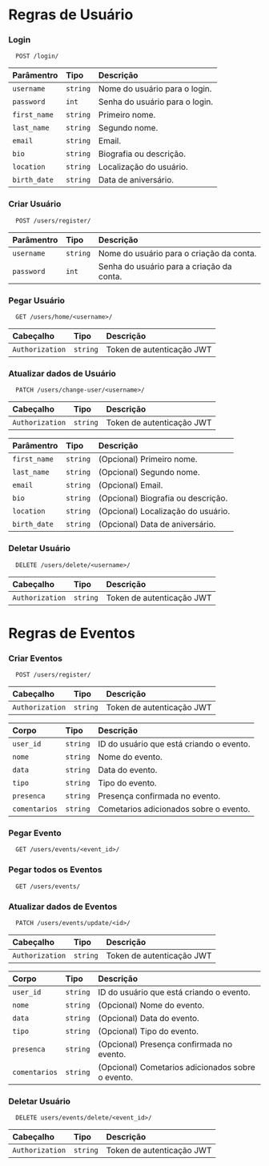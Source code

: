 
# Regras de Usuário 

### Login

```http
  POST /login/
```

| Parâmentro   | Tipo       | Descrição                           |
| :---------- | :--------- | :---------------------------------- |
| `username` | `string` | Nome do usuário para o login. |
| `password` | `int` | Senha do usuário para o login. |
| `first_name` | `string` | Primeiro nome. |
| `last_name` | `string` | Segundo nome. |
| `email` | `string` | Email. |
| `bio` | `string` | Biografia ou descrição. |
| `location` | `string` | Localização do usuário. |
| `birth_date` | `string` | Data de aniversário. |

### Criar Usuário

```http
  POST /users/register/
```

| Parâmentro   | Tipo       | Descrição                                   |
| :---------- | :--------- | :------------------------------------------ |
| `username` | `string` | Nome do usuário para o criação da conta. |
| `password` | `int` | Senha do usuário para a criação da conta. |


### Pegar Usuário

```http
  GET /users/home/<username>/
```

| Cabeçalho   | Tipo       | Descrição                                   |
| :---------- | :--------- | :------------------------------------------ |
| `Authorization`      | `string` | Token de autenticação JWT |

### Atualizar dados de Usuário

```http
  PATCH /users/change-user/<username>/
```

| Cabeçalho   | Tipo       | Descrição                                   |
| :---------- | :--------- | :------------------------------------------ |
| `Authorization`      | `string` | Token de autenticação JWT |

| Parâmentro   | Tipo       | Descrição                           |
| :---------- | :--------- | :---------------------------------- |
| `first_name` | `string` | (Opcional) Primeiro nome. |
| `last_name` | `string` | (Opcional) Segundo nome. |
| `email` | `string` | (Opcional) Email. |
| `bio` | `string` | (Opcional) Biografia ou descrição. |
| `location` | `string` | (Opcional) Localização do usuário. |
| `birth_date` | `string` | (Opcional) Data de aniversário. |


### Deletar Usuário

```http
  DELETE /users/delete/<username>/
```

| Cabeçalho   | Tipo       | Descrição                                   |
| :---------- | :--------- | :------------------------------------------ |
| `Authorization`      | `string` | Token de autenticação JWT |



# Regras de Eventos 


### Criar Eventos

```http
  POST /users/register/
```

| Cabeçalho   | Tipo       | Descrição                                   |
| :---------- | :--------- | :------------------------------------------ |
| `Authorization`      | `string` | Token de autenticação JWT |

| Corpo   | Tipo       | Descrição                                   |
| :---------- | :--------- | :------------------------------------------ |
| `user_id`      | `string` | ID do usuário que está criando o evento. |
| `nome`      | `string` | Nome do evento. |
| `data`      | `string` | Data do evento. |
| `tipo`      | `string` | Tipo do evento. |
| `presenca`      | `string` | Presença confirmada no evento. |
| `comentarios`      | `string` | Cometarios adicionados sobre o evento. |



### Pegar Evento

```http
  GET /users/events/<event_id>/
```


### Pegar todos os Eventos

```http
  GET /users/events/
```

### Atualizar dados de Eventos

```http
  PATCH /users/events/update/<id>/
```

| Cabeçalho   | Tipo       | Descrição                                   |
| :---------- | :--------- | :------------------------------------------ |
| `Authorization`      | `string` | Token de autenticação JWT |

| Corpo   | Tipo       | Descrição                                   |
| :---------- | :--------- | :------------------------------------------ |
| `user_id`      | `string` | ID do usuário que está criando o evento. |
| `nome`      | `string` | (Opcional) Nome do evento. |
| `data`      | `string` | (Opcional) Data do evento. |
| `tipo`      | `string` | (Opcional) Tipo do evento. |
| `presenca`      | `string` | (Opcional) Presença confirmada no evento. |
| `comentarios`      | `string` | (Opcional) Cometarios adicionados sobre o evento. |

### Deletar Usuário

```http
  DELETE users/events/delete/<event_id>/
```

| Cabeçalho   | Tipo       | Descrição                                   |
| :---------- | :--------- | :------------------------------------------ |
| `Authorization`      | `string` | Token de autenticação JWT |